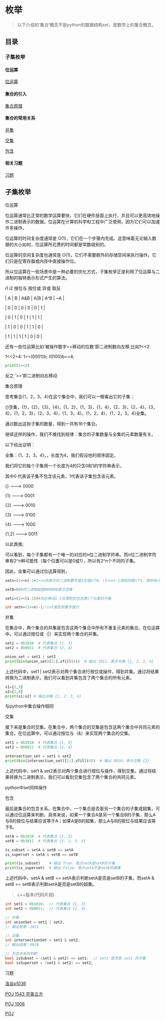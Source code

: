# 枚举

> 以下介绍的‘集合’概念不是python的数据结构set，是数学上的集合概念。


## 目录


### 子集枚举

#### 位运算

[位运算](#位运算)

#### 集合的引入

[集合原理](#集合原理)

#### 集合的常用关系


[并集](#并集)

[交集](#交集)

[包含](#包含)

#### 相关习题

[习题](#习题)


## 子集枚举



 <a name="位运算">位运算</a>

位运算通常比正常的数学运算要快，它们在硬件层面上执行，并且可以更高效地操作二进制表示的数据。位运算在计算机科学和工程中广泛使用，因为它们可以加速许多操作。

位运算的时间复杂度通常是 O(1)，它们在一个步骤内完成。这意味着无论输入数据的大小如何，位运算所花费的时间都是常数级别的。

位运算的空间复杂度也通常是 O(1)，它们不需要额外的存储空间来执行操作。它们只是在寄存器或内存中直接操作位。

所以位运算在一些场景中是一种必要的优化方式，子集枚举正是利用了位运算与二进制的独特表示形式产生的算法。

i1  i2  按位与  按位或   异或    取反

| A | B | A&B | A|B | A^B | ~A |

| 0 | 0 |   0   |  0  |   0   |  1 |

| 0 | 1 |   0   |  1  |   1   |  1 |

| 1 | 0 |   0   |  1  |   1   |  0 |

| 1 | 1 |   1   |  1  |   0   |  0 |

还有一些位运算比如'被操作数字<<移动的位数'即二进制数向左移;比如1<<2:

1<<2=4:  1==(0001)b;  (0100)b==4;

```python
print(1<<2)
```

反之 ‘>>’即二进制向右移动



 <a name="集合原理">集合原理</a>

 思考集合{1，2，3，4}在这个集合中，我们可以一眼看出它的子集：

 {}空集，{1}，{2}，{3}，{4}，{1，2}，{1，3}，{1，4}，{2，3}，{2，4}，{3，4}，{1，2，3}，{2，3，4}，{1，3，4}，{1，2，4}，{1，2，3，4}全集。

 通过数出这些子集的数量，得到一共有16个集合。

 继续这样的操作，我们不难找到规律：集合的子集数量与全集的元素数量有关。
 
 以下给出证明：

全集：{1，2，3，4}，，长度为4，我们假设他的顺序固定。

我们将它的每个子集用一个长度为4的只含0和1的字符串表示，

其中0 代表该子集不包含该元素，1代表该子集包含该元素。

 {}  ---> 0000 

 {1} ---> 0001

 {2} ---> 0010

 {3} ---> 0100

 {4} ---> 1000

 {1,2} ---> 0011

 以此类推;

可以看到，每个子集都有一个唯一的对应的n位二进制字符串。而n位二进制字符串有2^n种可能性（每个位置可以是0或1），所以有2^n个不同的子集。

因此，全集可以通过位运算得到，

```python
setn=(1<<n)-1#1<<n所表示的二进制数字是1后面n个0，(1<<n)-1得到的是n个1，即所有元素都被选中。表达全集

set0=0#0的二进制就是000000表示空集

seti=(1<<(i-1))#向左移动i-1位得到仅包含第i个元素的子集
```

```cpp
int setn=(1<<n)-1//int类型存数字就行
```



 <a name="并集">并集</a>

在集合中，两个集合的并集是包含这两个集合中所有不重复元素的集合。在位运算中，可以通过按位或（|）来实现两个集合的并集。

```python
set1 = 0b1010  # 代表集合 {1, 3}
set2 = 0b0011  # 代表集合 {2, 4}

union_set = set1 | set2
print(bin(union_set)[2:].zfill(4))  # 输出 1011，表示并集 {1, 2, 3, 4}
```

上述代码中，set1 | set2表示对两个集合进行按位或操作，得到并集。通过将结果转换为二进制表示，我们可以看到并集包含了两个集合的所有元素。

```python
s1={1,3}
s2={2,4}
print(s1|s2) # 输出并集 {1, 2, 3, 4}
```

与python中集合操作相同


 <a name="交集">交集</a>

接下来是集合的交集。在集合中，两个集合的交集是包含这两个集合中共同元素的集合。在位运算中，可以通过按位与（&）来实现两个集合的交集。

```python
set1 = 0b1010  # 代表集合 {1, 3}
set2 = 0b0011  # 代表集合 {2, 4}

intersection_set = set1 & set2
print(bin(intersection_set)[2:].zfill(4))  # 输出 0010，表示交集 {2}
```

上述代码中，set1 & set2表示对两个集合进行按位与操作，得到交集。通过将结果转换为二进制表示，我们可以看到交集包含了两个集合的共同元素。

python中set同样操作

 <a name="包含">包含</a>

 最后是集合的包含关系。在集合中，一个集合是否是另一个集合的子集或超集，可以通过位运算来判断。具体来说，如果一个集合A是另一个集合B的子集，那么A与B的按位与结果应该等于A；如果A是B的超集，那么A与B的按位与结果应该等于B。

```python
setA = 0b1010  # 代表集合 {1, 3}
setB = 0b1011  # 代表集合 {1, 2, 3, 4}

is_subset = setA & setB == setA
is_superset = setA & setB == setB

print(is_subset)    # 输出 True，表示setA是setB的子集
print(is_superset)  # 输出 False，表示setA不是setB的超集
```

上述代码中，setA & setB == setA表示判断setA是否是setB的子集，而setA & setB == setB表示判断setA是否是setB的超集。


>c++版本(代码片段)


```cpp
int set1 = 0b1010;  // 代表集合 {1, 3}
int set2 = 0b0011;  // 代表集合 {2, 4}

// 并集
int unionSet = set1 | set2;
// 输出结果：1011

// 交集
int intersectionSet = set1 & set2;
// 输出结果：0010

// 包含关系的判断
bool isSubset = (set1 & set2) == set1;  // set1 是否是 set2 的子集
bool isSuperset = (set1 & set2) == set2;

```



<a name="习题">习题</a>

[洛谷p1036](https://www.luogu.com.cn/problem/P1036 "P1036 [NOIP2002 普及组] 选数")

[POJ 1543 完美立方](http://poj.org/problem?id=1543 "Perfect Cubes")

[POJ 1006](http://poj.org/problem?id=1006 "Biorhythms")

[POJ](http://poj.org/ "Orz")